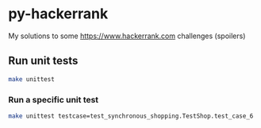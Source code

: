 # py-hackerrank
My solutions to some https://www.hackerrank.com challenges (spoilers)

## Run unit tests
```sh
make unittest
```

### Run a specific unit test
```sh
make unittest testcase=test_synchronous_shopping.TestShop.test_case_6
```
